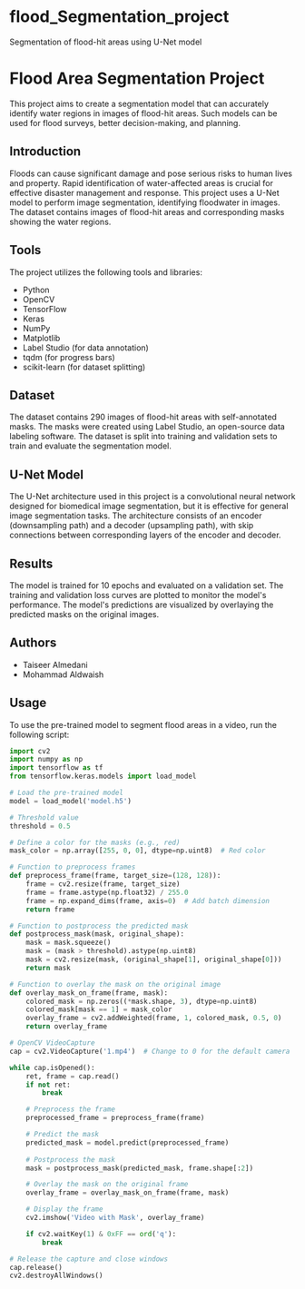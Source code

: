 # flood_Segmentation_project
Segmentation of flood-hit areas using U-Net model

# Flood Area Segmentation Project

This project aims to create a segmentation model that can accurately identify water regions in images of flood-hit areas. Such models can be used for flood surveys, better decision-making, and planning.

## Introduction

Floods can cause significant damage and pose serious risks to human lives and property. Rapid identification of water-affected areas is crucial for effective disaster management and response. This project uses a U-Net model to perform image segmentation, identifying floodwater in images. The dataset contains images of flood-hit areas and corresponding masks showing the water regions.

## Tools

The project utilizes the following tools and libraries:
- Python
- OpenCV
- TensorFlow
- Keras
- NumPy
- Matplotlib
- Label Studio (for data annotation)
- tqdm (for progress bars)
- scikit-learn (for dataset splitting)

## Dataset

The dataset contains 290 images of flood-hit areas with self-annotated masks. The masks were created using Label Studio, an open-source data labeling software. The dataset is split into training and validation sets to train and evaluate the segmentation model.

## U-Net Model

The U-Net architecture used in this project is a convolutional neural network designed for biomedical image segmentation, but it is effective for general image segmentation tasks. The architecture consists of an encoder (downsampling path) and a decoder (upsampling path), with skip connections between corresponding layers of the encoder and decoder.

## Results

The model is trained for 10 epochs and evaluated on a validation set. The training and validation loss curves are plotted to monitor the model's performance. The model's predictions are visualized by overlaying the predicted masks on the original images.

## Authors

- Taiseer Almedani
- Mohammad Aldwaish

## Usage

To use the pre-trained model to segment flood areas in a video, run the following script:

```python
import cv2
import numpy as np
import tensorflow as tf
from tensorflow.keras.models import load_model

# Load the pre-trained model
model = load_model('model.h5')

# Threshold value
threshold = 0.5

# Define a color for the masks (e.g., red)
mask_color = np.array([255, 0, 0], dtype=np.uint8)  # Red color

# Function to preprocess frames
def preprocess_frame(frame, target_size=(128, 128)):
    frame = cv2.resize(frame, target_size)
    frame = frame.astype(np.float32) / 255.0
    frame = np.expand_dims(frame, axis=0)  # Add batch dimension
    return frame

# Function to postprocess the predicted mask
def postprocess_mask(mask, original_shape):
    mask = mask.squeeze()
    mask = (mask > threshold).astype(np.uint8)
    mask = cv2.resize(mask, (original_shape[1], original_shape[0]))
    return mask

# Function to overlay the mask on the original image
def overlay_mask_on_frame(frame, mask):
    colored_mask = np.zeros((*mask.shape, 3), dtype=np.uint8)
    colored_mask[mask == 1] = mask_color
    overlay_frame = cv2.addWeighted(frame, 1, colored_mask, 0.5, 0)
    return overlay_frame

# OpenCV VideoCapture
cap = cv2.VideoCapture('1.mp4')  # Change to 0 for the default camera

while cap.isOpened():
    ret, frame = cap.read()
    if not ret:
        break

    # Preprocess the frame
    preprocessed_frame = preprocess_frame(frame)

    # Predict the mask
    predicted_mask = model.predict(preprocessed_frame)
    
    # Postprocess the mask
    mask = postprocess_mask(predicted_mask, frame.shape[:2])

    # Overlay the mask on the original frame
    overlay_frame = overlay_mask_on_frame(frame, mask)

    # Display the frame
    cv2.imshow('Video with Mask', overlay_frame)

    if cv2.waitKey(1) & 0xFF == ord('q'):
        break

# Release the capture and close windows
cap.release()
cv2.destroyAllWindows()
